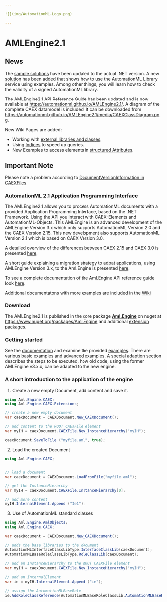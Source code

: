 ```yaml
---

![](img/AutomationML-Logo.png)

---
```


# AMLEngine2.1 

## News

The [sample solutions](Samples/readme.md) have been updated to the actual .NET version. A new [solution](https://github.com/AutomationML/AMLEngine2.1/tree/master/Samples/AdvancedApplicationTutorial) has been added that shows how to use the AutomationML Library service using examples. Among other things, you will learn how to check the validity of a signed AutomationML library.

The AMLEngine2.1 API Reference Guide has been updated and is now available at https://automationml.github.io/AMLEngine2.1/. A diagram of the complete CAEX datamodel
is included. It can be downloaded from https://automationml.github.io/AMLEngine2.1/media/CAEXClassDiagram.png.

New Wiki Pages are added:
- Working with [external libraries and classes](https://github.com/AutomationML/AMLEngine2.1/wiki/Externals).
- Using [Indices](https://github.com/AutomationML/AMLEngine2.1/wiki/Indices) to speed up queries.
- New Examples to access elements in [structured Attributes](https://github.com/AutomationML/AMLEngine2.1/wiki/Attributes#Structure-Attributes).


## Important Note

Please note a problem according to [DocumentVersionInformation in CAEXFiles](https://github.com/AutomationML/AMLEngine2.1/wiki/DocumentVersions) 

### AutomationML 2.1 Application Programming Interface

The AMLEngine2.1 allows you to process AutomationML documents with a provided Application Programming Interface, 
based on the .NET Framework. Using the API you interact with CAEX-Elements and AutomationML-Objects.
This AMLEngine is an advanced development of the AMLEngine Version 3.x which only supports AutomationML Version 2.0
and the CAEX Version 2.15. This new development also supports AutomationML Version 2.1 which is based on CAEX Version 3.0. 

A detailed overview of the differences between CAEX 2.15 and CAEX 3.0 is presented [here](Documentation/changes.md).

A short guide explaining a migration strategy to adpat applications, using AMLEngine Version 3.x, to the Aml.Engine is presented [here](adaption.md).

To see a complete documentation of the Aml.Engine API reference guide look [here](https://automationml.github.io/AMLEngine2.1/).

Additional documentatons with more examples are included in the [Wiki](https://github.com/AutomationML/AMLEngine2.1/wiki)

### Download 

The AMLEngine2.1 is published in the core package [**Aml.Engine**](https://www.nuget.org/packages/Aml.Engine) on nuget at https://www.nuget.org/packages/Aml.Engine and additional [extension packages](https://www.nuget.org/packages?q=Aml.Engine).

### Getting started

See the [documentation](https://github.com/AutomationML/AMLEngine2.1/wiki) and examine the provided [examples](Samples/readme.md/). There are various basic examples and advanced examples. 
A special adaption section describes the steps to be executed, how old code, using the former AMLEngine v3.x.x, can be adapted to
the new engine.

### A short introduction to the application of the engine

1. Create a new empty Document, add content and save it.

```c#
using Aml.Engine.CAEX;
using Aml.Engine.CAEX.Extensions;

// create a new empty document
var caexDocument = CAEXDocument.New_CAEXDocument();

// add content to the ROOT CAEXFile element
var myIH = caexDocument.CAEXFile.New_InstanceHierarchy("myIH");

caexDocument.SaveToFile ("myfile.aml", true);
```

2. Load the created Document
```c#
using Aml.Engine.CAEX;


// load a document
var caexDocument = CAEXDocument.LoadFromFile("myfile.aml");

// get the InstanceHierarchy
var myIH = caexDocument.CAEXFile.InstanceHierarchy[0];

// add more content
myIH.InternalElement.Append ("Ie1");
```

3. Use of  AutomationML standard classes
```c#
using Aml.Engine.AmlObjects;
using Aml.Engine.CAEX;

var caexDocument = CAEXDocument.New_CAEXDocument();

// adds the base libraries to the document
AutomationMLInterfaceClassLibType.InterfaceClassLib(caexDocument);
AutomationMLBaseRoleClassLibType.RoleClassLib(caexDocument);

// add an InstanceHierarchy to the ROOT CAEXFile element
var myIH = caexDocument.CAEXFile.New_InstanceHierarchy("myIH");

// add an InternalElement
var ie = myIH.InternalElement.Append ("ie");

// assign the AutomationMLBaseRole
ie.AddRoleClassReference(AutomationMLBaseRoleClassLib.AutomationMLBaseRole);

```


